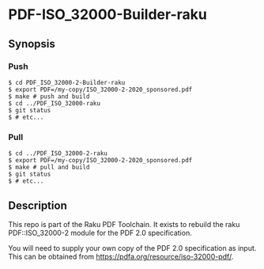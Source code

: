 # PDF-ISO_32000-Builder-raku

## Synopsis

### Push
```
$ cd PDF_ISO_32000-2-Builder-raku
$ export PDF=/my-copy/ISO_32000-2-2020_sponsored.pdf
$ make # push and build
$ cd ../PDF_ISO_32000-raku
$ git status
$ # etc...
```

### Pull

```
$ cd ../PDF_ISO_32000-2-raku
$ export PDF=/my-copy/ISO_32000-2-2020_sponsored.pdf
$ make # pull and build
$ git status
$ # etc...
```


## Description

This repo is part of the Raku PDF Toolchain. It exists to rebuild the raku
PDF::ISO_32000-2 module for the PDF 2.0 specification.

You will need to supply your own copy of the PDF 2.0 specification as input. This can be obtained
from https://pdfa.org/resource/iso-32000-pdf/.
